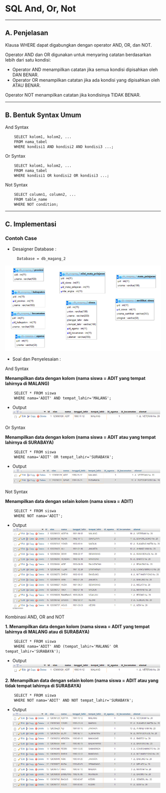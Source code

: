 # **SQL And, Or, Not**
***

## **A. Penjelasan**
Klausa WHERE dapat digabungkan dengan operator AND, OR, dan NOT.

Operator AND dan OR digunakan untuk menyaring catatan berdasarkan lebih dari satu kondisi:

* Operator AND menampilkan catatan jika semua kondisi dipisahkan oleh DAN BENAR.
* Operator OR menampilkan catatan jika ada kondisi yang dipisahkan oleh ATAU BENAR.

Operator NOT menampilkan catatan jika kondisinya TIDAK BENAR.
***

## **B. Bentuk Syntax Umum**

And Syntax

		SELECT kolom1, kolom2, ...
		FROM nama_tabel
		WHERE kondisi1 AND kondisi2 AND kondisi3 ...;

Or Syntax

		SELECT kolom1, kolom2, ...
		FROM nama_tabel
		WHERE kondisi1 OR kondisi2 OR kondisi3 ...;


Not Syntax

		SELECT column1, column2, ...
		FROM table_name
		WHERE NOT condition;
***

## **C. Implementasi** 
### Contoh Case 
* Desaigner Database :

		Database = db_magang_2
![Screenshot](img/img_andOrNot/a.png) 

* Soal dan Penyelesaian :

And Syntax

**Menampilkan data dengan kolom (nama siswa = ADIT yang tempat lahirnya di MALANG)**

		SELECT * FROM siswa
		WHERE nama='ADIT' AND tempat_lahir='MALANG';  

* Output 
![Screenshot](img/img_andOrNot/a1.png) 

Or Syntax

**Menampilkan data dengan kolom (nama siswa = ADIT atau yang tempat lahirnya di SURABAYA)**

		SELECT * FROM siswa
		WHERE nama='ADIT' OR tempat_lahir='SURABAYA'; 

* Output 
![Screenshot](img/img_andOrNot/a2.png) 

Not Syntax

**Menampilkan data dengan selain kolom (nama siswa = ADIT)**

		SELECT * FROM siswa
		WHERE NOT nama='ADIT'; 

* Output 
![Screenshot](img/img_andOrNot/a3.png)

Kombinasi AND, OR and NOT

**1. Menampilkan data dengan kolom (nama siswa = ADIT yang tempat lahirnya di MALANG atau di SURABAYA)**

		SELECT * FROM siswa
		WHERE nama='ADIT' AND (tempat_lahir='MALANG' OR tempat_lahir='SURABAYA');

* Output 
![Screenshot](img/img_andOrNot/a4.png)

**2. Menampilkan data dengan selain kolom (nama siswa = ADIT atau yang tidak tempat lahirnya di SURABAYA)**

		SELECT * FROM siswa
		WHERE NOT nama='ADIT' AND NOT tempat_lahir='SURABAYA';

* Output 
![Screenshot](img/img_andOrNot/a5.png)